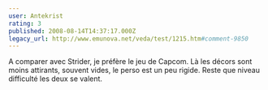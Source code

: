 ```yaml
---
user: Antekrist
rating: 3
published: 2008-08-14T14:37:17.000Z
legacy_url: http://www.emunova.net/veda/test/1215.htm#comment-9850
---
```

A comparer avec Strider, je préfère le jeu de Capcom. Là les décors sont moins attirants, souvent vides, le perso est un peu rigide.
Reste que niveau difficulté les deux se valent.